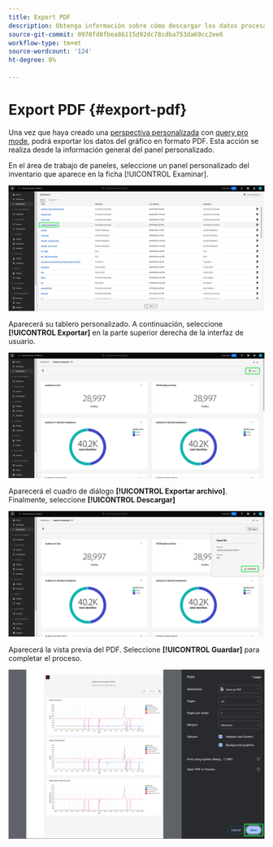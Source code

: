 ```yaml
---
title: Export PDF
description: Obtenga información sobre cómo descargar los datos procesados desde las perspectivas de su panel personalizado en formato de PDF.
source-git-commit: 0970fd8fbea86115d92dc78cdba753da69cc2ee6
workflow-type: tm+mt
source-wordcount: '124'
ht-degree: 0%

---
```


# Export PDF {#export-pdf}

Una vez que haya creado una [perspectiva personalizada](../sql-insights/overview.md) con [query pro mode](./overview.md), podrá exportar los datos del gráfico en formato PDF. Esta acción se realiza desde la información general del panel personalizado.

En el área de trabajo de paneles, seleccione un panel personalizado del inventario que aparece en la ficha [!UICONTROL Examinar].

![El inventario del panel con una entrada de panel personalizada resaltada.](../../images/query-pro-mode/dashbaord-inventory.png)

Aparecerá su tablero personalizado. A continuación, seleccione **[!UICONTROL Exportar]** en la parte superior derecha de la interfaz de usuario.

![Panel personalizado con exportación resaltada.](../../images/query-pro-mode/export.png)

Aparecerá el cuadro de diálogo **[!UICONTROL Exportar archivo]**. Finalmente, seleccione **[!UICONTROL Descargar]**

![Cuadro de diálogo Exportar archivo con descarga.](../../images/query-pro-mode/export-dialog.png)

Aparecerá la vista previa del PDF. Seleccione **[!UICONTROL Guardar]** para completar el proceso.

![Cuadro de diálogo de vista preliminar con Guardar resaltado.](../../images/query-pro-mode/print-preview.png)
